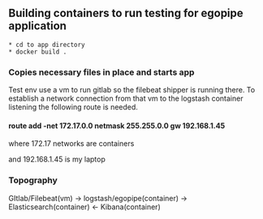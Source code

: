 ## Building containers to run testing for egopipe application

```
* cd to app directory
* docker build . 
```

### Copies necessary files in place and starts app

Test env use a vm to run gitlab so the filebeat shipper is running there. To 
establish a network connection from that vm to the logstash container listening
the following route is needed.

#### route add -net 172.17.0.0 netmask 255.255.0.0 gw 192.168.1.45

where 172.17 networks are containers 

and 192.168.1.45 is my laptop

### Topography

GItlab/Filebeat(vm) -> logstash/egopipe(container) -> Elasticsearch(container) <- Kibana(container)

